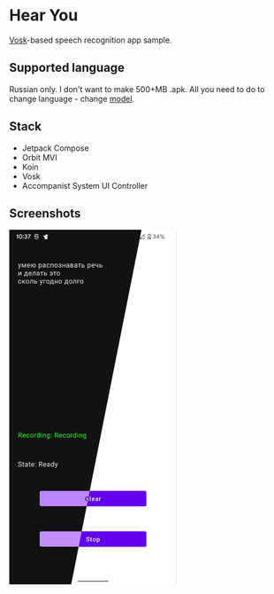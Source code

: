 # Hear You
[Vosk](https://github.com/alphacep/vosk-api)-based speech recognition app sample.
## Supported language
Russian only. I don't want to make 500+MB .apk. All you need to do to change language - change [model](https://alphacephei.com/vosk/models).
## Stack
- Jetpack Compose
- Orbit MVI
- Koin
- Vosk
- Accompanist System UI Controller
## Screenshots
![screenshot](screen.png)
